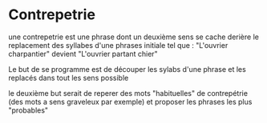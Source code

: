 # Contrepetrie

une contrepetrie est une phrase dont un deuxième sens se cache derière le replacement des syllabes d'une phrases initiale tel que : "L'ouvrier charpantier" devient "L'ouvrier partant chier"

Le but de se programme est de découper les sylabs d'une phrase et les replacés dans tout les sens possible

le deuxième but serait de reperer des mots "habituelles" de contrepétrie (des mots a sens graveleux par exemple) et proposer les phrases les plus "probables" 